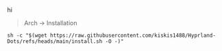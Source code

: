 hi

> Arch -> Installation
```
sh -c "$(wget https://raw.githubusercontent.com/kiskis1488/Hyprland-Dots/refs/heads/main/install.sh -O -)"
```
